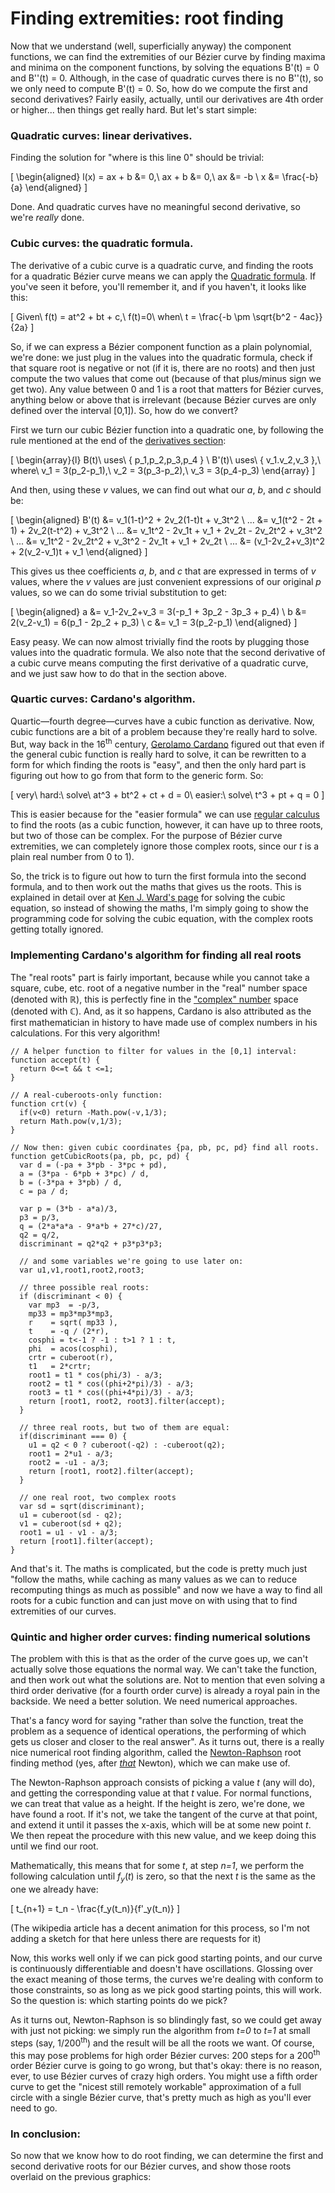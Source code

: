 # Finding extremities: root finding

Now that we understand (well, superficially anyway) the component functions, we can find the extremities of our Bézier curve by finding maxima and minima on the component functions, by solving the equations B'(t) = 0 and B''(t) = 0. Although, in the case of quadratic curves there is no B''(t), so we only need to compute B'(t) = 0. So, how do we compute the first and second derivatives? Fairly easily, actually, until our derivatives are 4th order or higher... then things get really hard. But let's start simple:

### Quadratic curves: linear derivatives.

Finding the solution for "where is this line 0" should be trivial:

\[
\begin{aligned}
  l(x) = ax + b &= 0,\\
  ax + b &= 0,\\
  ax &= -b \\
  x &= \frac{-b}{a}
\end{aligned}
\]

Done. And quadratic curves have no meaningful second derivative, so we're *really* done.

### Cubic curves: the quadratic formula.

The derivative of a cubic curve is a quadratic curve, and finding the roots for a quadratic Bézier curve means we can apply the [Quadratic formula](https://en.wikipedia.org/wiki/Quadratic_formula). If you've seen it before, you'll remember it, and if you haven't, it looks like this:

\[
  Given\ f(t) = at^2 + bt + c,\ f(t)=0\ when\ t = \frac{-b \pm \sqrt{b^2 - 4ac}}{2a}
\]

So, if we can express a Bézier component function as a plain polynomial, we're done: we just plug in the values into the quadratic formula, check if that square root is negative or not (if it is, there are no roots) and then just compute the two values that come out (because of that plus/minus sign we get two). Any value between 0 and 1 is a root that matters for Bézier curves, anything below or above that is irrelevant (because Bézier curves are only defined over the interval [0,1]). So, how do we convert?

First we turn our cubic Bézier function into a quadratic one, by following the rule mentioned at the end of the [derivatives section](#derivatives):

\[
\begin{array}{l}
  B(t)\ uses\ \{ p_1,p_2,p_3,p_4 \} \\
  B'(t)\ uses\ \{ v_1.v_2,v_3 \},\ where\ v_1 = 3(p_2-p_1),\ v_2 = 3(p_3-p_2),\ v_3 = 3(p_4-p_3)
\end{array}
\]

And then, using these *v* values, we can find out what our *a*, *b*, and *c* should be:

\[
\begin{aligned}
  B'(t) &= v_1(1-t)^2 + 2v_2(1-t)t + v_3t^2 \\
  ... &= v_1(t^2 - 2t + 1) + 2v_2(t-t^2) + v_3t^2 \\
  ... &= v_1t^2 - 2v_1t + v_1 + 2v_2t - 2v_2t^2 + v_3t^2 \\
  ... &= v_1t^2 - 2v_2t^2 + v_3t^2 - 2v_1t + v_1 + 2v_2t \\
  ... &= (v_1-2v_2+v_3)t^2 + 2(v_2-v_1)t + v_1
\end{aligned}
\]

This gives us thee coefficients *a*, *b*, and *c* that are expressed in terms of *v* values, where the *v* values are just convenient expressions of our original *p* values, so we can do some trivial substitution to get:

\[
\begin{aligned}
  a &= v_1-2v_2+v_3 = 3(-p_1 + 3p_2 - 3p_3 + p_4) \\
  b &= 2(v_2-v_1) = 6(p_1 - 2p_2 + p_3) \\
  c &= v_1 = 3(p_2-p_1)
\end{aligned}
\]

Easy peasy. We can now almost trivially find the roots by plugging those values into the quadratic formula. We also note that the second derivative of a cubic curve means computing the first derivative of a quadratic curve, and we just saw how to do that in the section above.

### Quartic curves: Cardano's algorithm.

Quartic—fourth degree—curves have a cubic function as derivative. Now, cubic functions are a bit of a problem because they're really hard to solve. But, way back in the 16<sup>th</sup> century, [Gerolamo Cardano](https://en.wikipedia.org/wiki/Gerolamo_Cardano) figured out that even if the general cubic function is really hard to solve, it can be rewritten to a form for which finding the roots is "easy", and then the only hard part is figuring out how to go from that form to the
generic form. So:

\[
  very\ hard:\ solve\ at^3 + bt^2 + ct + d = 0\\
  easier:\ solve\ t^3 + pt + q = 0
\]

This is easier because for the "easier formula" we can use [regular calculus](http://www.wolframalpha.com/input/?i=t^3+%2B+pt+%2B+q) to find the roots (as a cubic function, however, it can have up to three roots, but two of those can be complex. For the purpose of Bézier curve extremities, we can completely ignore those complex roots, since our *t* is a plain real number from 0 to 1).

So, the trick is to figure out how to turn the first formula into the second formula, and to then work out the maths that gives us the roots. This is explained in detail over at [Ken J. Ward's page](http://www.trans4mind.com/personal_development/mathematics/polynomials/cubicAlgebra.htm) for solving the cubic equation, so instead of showing the maths, I'm simply going to show the programming code for solving the cubic equation, with the complex roots getting totally ignored.

<div className="howtocode">

### Implementing Cardano's algorithm for finding all real roots

The "real roots" part is fairly important, because while you cannot take a square, cube, etc. root of a negative number in the "real" number space (denoted with ℝ), this is perfectly fine in the ["complex" number](https://en.wikipedia.org/wiki/Complex_number) space (denoted with ℂ). And, as it so happens, Cardano is also attributed as the first mathematician in history to have made use of complex numbers in his calculations. For this very algorithm!

```
// A helper function to filter for values in the [0,1] interval:
function accept(t) {
  return 0<=t && t <=1;
}

// A real-cuberoots-only function:
function crt(v) {
  if(v<0) return -Math.pow(-v,1/3);
  return Math.pow(v,1/3);
}

// Now then: given cubic coordinates {pa, pb, pc, pd} find all roots.
function getCubicRoots(pa, pb, pc, pd) {
  var d = (-pa + 3*pb - 3*pc + pd),
  a = (3*pa - 6*pb + 3*pc) / d,
  b = (-3*pa + 3*pb) / d,
  c = pa / d;

  var p = (3*b - a*a)/3,
  p3 = p/3,
  q = (2*a*a*a - 9*a*b + 27*c)/27,
  q2 = q/2,
  discriminant = q2*q2 + p3*p3*p3;

  // and some variables we're going to use later on:
  var u1,v1,root1,root2,root3;

  // three possible real roots:
  if (discriminant < 0) {
    var mp3  = -p/3,
    mp33 = mp3*mp3*mp3,
    r    = sqrt( mp33 ),
    t    = -q / (2*r),
    cosphi = t<-1 ? -1 : t>1 ? 1 : t,
    phi  = acos(cosphi),
    crtr = cuberoot(r),
    t1   = 2*crtr;
    root1 = t1 * cos(phi/3) - a/3;
    root2 = t1 * cos((phi+2*pi)/3) - a/3;
    root3 = t1 * cos((phi+4*pi)/3) - a/3;
    return [root1, root2, root3].filter(accept);
  }

  // three real roots, but two of them are equal:
  if(discriminant === 0) {
    u1 = q2 < 0 ? cuberoot(-q2) : -cuberoot(q2);
    root1 = 2*u1 - a/3;
    root2 = -u1 - a/3;
    return [root1, root2].filter(accept);
  }

  // one real root, two complex roots
  var sd = sqrt(discriminant);
  u1 = cuberoot(sd - q2);
  v1 = cuberoot(sd + q2);
  root1 = u1 - v1 - a/3;
  return [root1].filter(accept);
}
```

</div>

And that's it. The maths is complicated, but the code is pretty much just "follow the maths, while caching as many values as we can to reduce recomputing things as much as possible" and now we have a way to find all roots for a cubic function and can just move on with using that to find extremities of our curves.

### Quintic and higher order curves: finding numerical solutions

The problem with this is that as the order of the curve goes up, we can't actually solve those equations the normal way. We can't take the function, and then work out what the solutions are. Not to mention that even solving a third order derivative (for a fourth order curve) is already a royal pain in the backside. We need a better solution. We need numerical approaches.

That's a fancy word for saying "rather than solve the function, treat the problem as a sequence of identical operations, the performing of which gets us closer and closer to the real answer". As it turns out, there is a really nice numerical root finding algorithm, called the [Newton-Raphson](http://en.wikipedia.org/wiki/Newton-Raphson) root finding method (yes, after *[that](https://en.wikipedia.org/wiki/Isaac_Newton)* Newton), which we can make use of.

The Newton-Raphson approach consists of picking a value *t* (any will do), and getting the corresponding value at that *t* value. For normal functions, we can treat that value as a height. If the height is zero, we're done, we have found a root. If it's not, we take the tangent of the curve at that point, and extend it until it passes the x-axis, which will be at some new point *t*. We then repeat the procedure with this new value, and we keep doing this until we find our root.

Mathematically, this means that for some *t*, at step *n=1*, we perform the following calculation until *f<sub>y</sub>*(*t*) is zero, so that the next *t* is the same as the one we already have:

\[
  t_{n+1} = t_n - \frac{f_y(t_n)}{f'_y(t_n)}
\]

(The wikipedia article has a decent animation for this process, so I'm not adding a sketch for that here unless there are requests for it)

Now, this works well only if we can pick good starting points, and our curve is continuously differentiable and doesn't have oscillations. Glossing over the exact meaning of those terms, the curves we're dealing with conform to those constraints, so as long as we pick good starting points, this will work. So the question is: which starting points do we pick?

As it turns out, Newton-Raphson is so blindingly fast, so we could get away with just not picking: we simply run the algorithm from *t=0* to *t=1* at small steps (say, 1/200<sup>th</sup>) and the result will be all the roots we want. Of course, this may pose problems for high order Bézier curves: 200 steps for a 200<sup>th</sup> order Bézier curve is going to go wrong, but that's okay: there is no reason, ever, to use Bézier curves of crazy high orders. You might use a fifth order curve to get the "nicest still remotely workable" approximation of a full circle with a single Bézier curve, that's pretty much as high as you'll ever need to go.

### In conclusion:

So now that we know how to do root finding, we can determine the first and second derivative roots for our Bézier curves, and show those roots overlaid on the previous graphics:

<Graphic preset="simple" title="Quadratic Bézier curve extremities" setup={this.setupQuadratic} draw={this.draw}/>
<Graphic preset="simple" title="Cubic Bézier curve extremities" setup={this.setupCubic} draw={this.draw}/>
